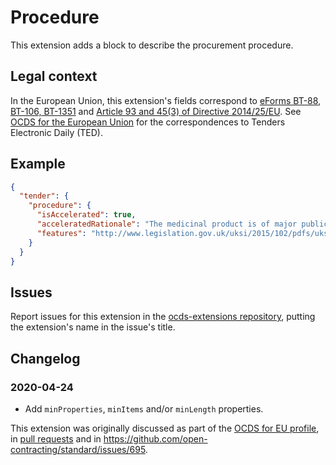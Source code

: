 # Procedure

This extension adds a block to describe the procurement procedure.

## Legal context

In the European Union, this extension's fields correspond to [eForms BT-88, BT-106, BT-1351](https://docs.ted.europa.eu/eforms/latest/reference/business-terms/) and [Article 93 and 45(3) of Directive 2014/25/EU](https://eur-lex.europa.eu/eli/dir/2014/25/oj). See [OCDS for the European Union](http://standard.open-contracting.org/profiles/eu/master/en/) for the correspondences to Tenders Electronic Daily (TED).

## Example

```json
{
  "tender": {
    "procedure": {
      "isAccelerated": true,
      "acceleratedRationale": "The medicinal product is of major public health interest particularly from the point of view of therapeutic innovation.",
      "features": "http://www.legislation.gov.uk/uksi/2015/102/pdfs/uksi_20150102_en.pdf"
    }
  }
}
```

## Issues

Report issues for this extension in the [ocds-extensions repository](https://github.com/open-contracting/ocds-extensions/issues), putting the extension's name in the issue's title.

## Changelog

### 2020-04-24

* Add `minProperties`, `minItems` and/or `minLength` properties.

This extension was originally discussed as part of the [OCDS for EU profile](https://github.com/open-contracting-extensions/european-union/issues), in [pull requests](https://github.com/open-contracting-extensions/ocds_procedure_extension/pulls?q=is%3Apr+is%3Aclosed) and in <https://github.com/open-contracting/standard/issues/695>.
